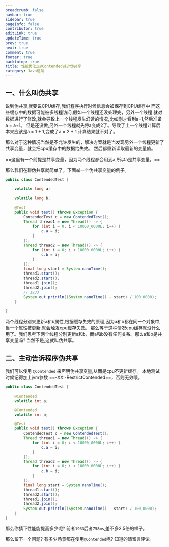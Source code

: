 ```yaml
---
breadcrumb: false
navbar: true
sidebar: true
pageInfo: false
contributor: true
editLink: true
updateTime: true
prev: true
next: true
comment: true
footer: true
backtotop: true
title: 性能优化之@Contended减少伪共享
category: Java进阶
---
```


## 一、什么叫伪共享

说到伪共享,就要说CPU缓存,我们程序执行时候信息会被保存到CPU缓存中
而这些缓存中的数据可能被多线程访问,假如一个线程还没处理完，另外一个线程
就对数据进行了修改,就会导致上一个线程发生幻读的情况,比如刚才看到a=1,然后准备a = a+1。
但是还没做,另外一个线程就先将a变成2了。导致了上一个线程计算后本来应该是a = 1 + 1,变成了a = 2 + 1
计算结果就不对了。

那么对于这种情况当然是不允许发生的，解决方案就是当发现另外一个线程更新了共享变量，就会把cpu缓存中的数据给失效。
然后都重新读取最新的变量值。

==这里有一个前提是共享变量，因为两个线程都会用到a,所以a是共享变量。==

那么我们在聊伪共享就简单了，下面举一个伪共享变量的例子。

```java 
public class ContendedTest {

    volatile long a;
    
    volatile long b;
    
    @Test
    public void test() throws Exception {
        ContendedTest c = new ContendedTest();
        Thread thread1 = new Thread(() -> {
            for (int i = 0; i < 10000_0000L; i++) {
                c.a = i;
            }
        });
        Thread thread2 = new Thread(() -> {
            for (int i = 0; i < 10000_0000L; i++) {
                c.b = i;
            }
        });
        final long start = System.nanoTime();
        thread1.start();
        thread2.start();
        thread1.join();
        thread2.join();
        // 1933
        System.out.println((System.nanoTime() - start) / 100_0000);
    }
     
}    
```


两个线程分别来更新a和b属性,根据缓存失效的原理,因为a和b都在同一个对象中,当一个属性被更新,就会触发cpu缓存失效。
那么等于这种情况cpu缓存就没什么用了。我们思考下两个线程分别更新a和b，而a和b没有任何关系。那么a和b是共享变量吗?
当然不是,这就叫伪共享。


## 二、主动告诉程序伪共享

我们可以使用 `@Contended` 来声明伪共享变量,从而是cpu不更新缓存。 
本地测试时候记得加上jvm参数 ==-XX:-RestrictContended==，否则无效哦。

```java 
public class ContendedTest {

    @Contended
    volatile int a;

    @Contended
    volatile int b;

    @Test
    public void test() throws Exception {
        ContendedTest c = new ContendedTest();
        Thread thread1 = new Thread(() -> {
            for (int i = 0; i < 10000_0000L; i++) {
                c.a = i;
            }
        });
        Thread thread2 = new Thread(() -> {
            for (int i = 0; i < 10000_0000L; i++) {
                c.b = i;
            }
        });
        final long start = System.nanoTime();
        thread1.start();
        thread2.start();
        thread1.join();
        thread2.join();
        System.out.println((System.nanoTime() - start) / 100_0000);
    }
}
```

那么你猜下性能能提高多少呢? 前者`1933`后者`758ms`,差不多2.5倍的样子。


那么留下一个问题? 有多少场景都在使用`@Contended`呢? 知道的请留言评论。
